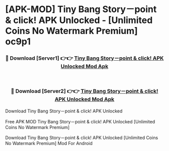 # [APK-MOD] Tiny Bang Story－point & click! APK Unlocked - [Unlimited Coins No Watermark Premium] oc9p1



<div align="center">
<h3>🔴 Download [Server1] 👉👉 <a href="https://momento.my/?title=Tiny_Bang_Story－point_&_click!_APK_Unlocked">Tiny Bang Story－point & click! APK Unlocked Mod Apk</a></h3><br>

<h3>🔴 Download [Server2] 👉👉 <a href="https://momento.my/?title=Tiny_Bang_Story－point_&_click!_APK_Unlocked">Tiny Bang Story－point & click! APK Unlocked Mod Apk</a></h3>
</div>



Download Tiny Bang Story－point & click! APK Unlocked 

Free APK MOD Tiny Bang Story－point & click! APK Unlocked [Unlimited Coins No Watermark Premium]

Download Tiny Bang Story－point & click! APK Unlocked [Unlimited Coins No Watermark Premium] Mod For Android
